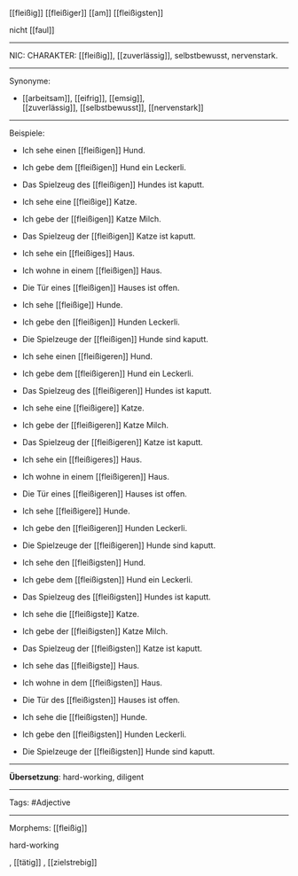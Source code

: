 [[fleißig]]
[[fleißiger]]
[[am]] [[fleißigsten]]

nicht [[faul]]

---
NIC: CHARAKTER: [[fleißig]], [[zuverlässig]], selbstbewusst, nervenstark.  

---

Synonyme:
- [[arbeitsam]], [[eifrig]], [[emsig]], [[zuverlässig]], [[selbstbewusst]], [[nervenstark]]

---
Beispiele:

- Ich sehe einen [[fleißigen]] Hund.
- Ich gebe dem [[fleißigen]] Hund ein Leckerli.
- Das Spielzeug des [[fleißigen]] Hundes ist kaputt.

- Ich sehe eine [[fleißige]] Katze.
- Ich gebe der [[fleißigen]] Katze Milch.
- Das Spielzeug der [[fleißigen]] Katze ist kaputt.

- Ich sehe ein [[fleißiges]] Haus.
- Ich wohne in einem [[fleißigen]] Haus.
- Die Tür eines [[fleißigen]] Hauses ist offen.

- Ich sehe [[fleißige]] Hunde.
- Ich gebe den [[fleißigen]] Hunden Leckerli.
- Die Spielzeuge der [[fleißigen]] Hunde sind kaputt.

- Ich sehe einen [[fleißigeren]] Hund.
- Ich gebe dem [[fleißigeren]] Hund ein Leckerli.
- Das Spielzeug des [[fleißigeren]] Hundes ist kaputt.

- Ich sehe eine [[fleißigere]] Katze.
- Ich gebe der [[fleißigeren]] Katze Milch.
- Das Spielzeug der [[fleißigeren]] Katze ist kaputt.

- Ich sehe ein [[fleißigeres]] Haus.
- Ich wohne in einem [[fleißigeren]] Haus.
- Die Tür eines [[fleißigeren]] Hauses ist offen.

- Ich sehe [[fleißigere]] Hunde.
- Ich gebe den [[fleißigeren]] Hunden Leckerli.
- Die Spielzeuge der [[fleißigeren]] Hunde sind kaputt.

- Ich sehe den [[fleißigsten]] Hund.
- Ich gebe dem [[fleißigsten]] Hund ein Leckerli.
- Das Spielzeug des [[fleißigsten]] Hundes ist kaputt.

- Ich sehe die [[fleißigste]] Katze.
- Ich gebe der [[fleißigsten]] Katze Milch.
- Das Spielzeug der [[fleißigsten]] Katze ist kaputt.

- Ich sehe das [[fleißigste]] Haus.
- Ich wohne in dem [[fleißigsten]] Haus.
- Die Tür des [[fleißigsten]] Hauses ist offen.

- Ich sehe die [[fleißigsten]] Hunde.
- Ich gebe den [[fleißigsten]] Hunden Leckerli.
- Die Spielzeuge der [[fleißigsten]] Hunde sind kaputt.

---
**Übersetzung**:
hard-working, diligent

---

Tags: 
#Adjective

---
Morphems:
[[fleißig]]

hard-working

, [[tätig]]
, [[zielstrebig]]